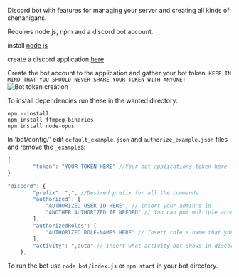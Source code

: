 Discord bot with features for managing your server and creating all kinds of shenanigans.

Requires node.js, npm and a discord bot account.

install [node js](https://nodejs.org/en/download/)

create a discord application [here](https://discordapp.com/developers/applications/me)

Create the bot account to the application and gather your bot token. `KEEP IN MIND THAT YOU SHOULD NEVER SHARE YOUR TOKEN WITH ANYONE!`
![Bot token creation](https://i.imgur.com/bMciwCc.png)


To install dependencies run these in the wanted directory:
```
npm --install
npm install ffmpeg-binaries
npm install node-opus
```

In 'bot/config/' edit `default_example.json` and `authorize_example.json` files and remove the `_example`s:
````javascript
{
        "token": "YOUR TOKEN HERE" //Your bot applications token here
}
````

````javascript
"discord": {
        "prefix": ",", //Desired prefix for all the commands
        "authorized": [
            "AUTHORIZED USER ID HERE", // Insert your admin's id
            "ANOTHER AUTHORIZED IF NEEDED" // You can put multiple account ids
        ],
        "authorizedRoles": [
            "AUTHORIZED ROLE-NAMES HERE" // Insert role's name that you want to have admin commands
        ],
        "activity": ",auta" // Insert what activity bot shows in discord
    },
````

To run the bot use `node bot/index.js` or `npm start` in your bot directory.
